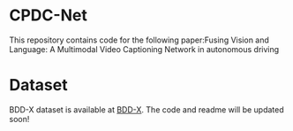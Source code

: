 # CPDC-Net
This repository contains code for the following paper:Fusing Vision and Language: A Multimodal Video Captioning Network in autonomous driving
# Dataset
BDD-X dataset is available at [BDD-X](https://github.com/JinkyuKimUCB/BDD-X-dataset).
The code and readme will be updated soon!
